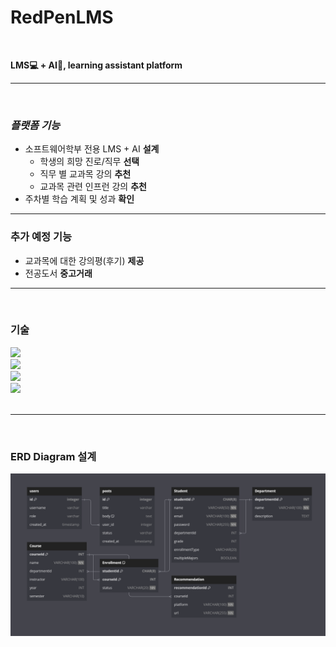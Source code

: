 # RedPenLMS
<br>

**LMS💻 + AI🤖, learning assistant platform**<br>

---
<br>

### **_플랫폼 기능_**


- 소프트웨어학부 전용 LMS  + AI **설계**
  - 학생의 희망 진로/직무 **선택**
  - 직무 별 교과목 강의 **추천**
  - 교과목 관련 인프런 강의 **추천**
- 주차별 학습 계획 및 성과 **확인**
--- 
### **추가 예정 기능**
- 교과목에 대한 강의평(후기) **제공**
- 전공도서 **중고거래**

---
<br>

### 기술
<img src="https://img.shields.io/badge/springboot-6DB33F?style=for-the-badge&logo=springboot&logoColor=white"><br>
<img src="https://img.shields.io/badge/MySQL-4479A1?style=for-the-badge&logo=MySQL&logoColor=white"><br>
<img src="https://img.shields.io/badge/Postman-FF6C37?style=for-the-badge&logo=Postman&logoColor=white"/><br>
<img src="https://img.shields.io/badge/GitHub-181717?style=for-the-badge&logo=GitHub&logoColor=white"><br><br>

---
<br>

### ERD Diagram 설계
![img_1.png](erd.png)

